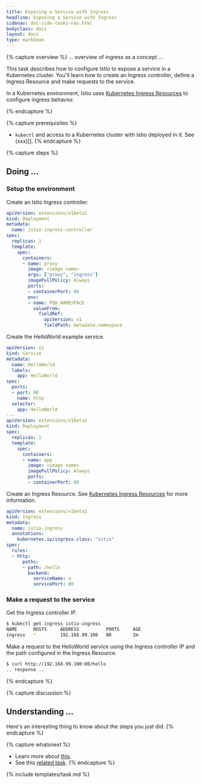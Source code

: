 ```yaml
---
title: Exposing a Service with Ingress
headline: Exposing a Service with Ingress
sidenav: doc-side-tasks-nav.html
bodyclass: docs
layout: docs
type: markdown
---
```

{% capture overview %}
... overview of ingress as a concept ...

This task describes how to configure Istio to expose a service in a Kubernetes cluster. You'll learn how to create an Ingress controller, define a Ingress Resource and make requests to the service.

In a Kubernetes environment, Istio uses [Kubernetes Ingress Resources](https://kubernetes.io/docs/concepts/services-networking/ingress/) to configure ingress behavior.   

{% endcapture %}

{% capture prerequisites %}
* `kubectl` and access to a Kubernetes cluster with Istio deployed in it. See (xxx)[].
{% endcapture %}

{% capture steps %}
## Doing ...

### Setup the environment
Create an Istio Ingress controller.
```yaml
apiVersion: extensions/v1beta1
kind: Deployment
metadata:
  name: istio-ingress-controller
spec:
  replicas: 1
  template:
    spec:
      containers:
      - name: proxy
        image: <image name>
        args: ["proxy", "ingress"]
        imagePullPolicy: Always
        ports:
        - containerPort: 80
        env:
        - name: POD_NAMESPACE
          valueFrom:
            fieldRef:
              apiVersion: v1
              fieldPath: metadata.namespace
```

Create the HelloWorld example service.

```yaml
apiVersion: v1
kind: Service
metadata:
  name: HelloWorld
  labels:
    app: HelloWorld
spec:
  ports:
  - port: 80
    name: http
  selector:
    app: HelloWorld
---
apiVersion: extensions/v1beta1
kind: Deployment
spec:
  replicas: 1
  template:
    spec:
      containers:
      - name: app
        image: <image name>
        imagePullPolicy: Always
        ports:
        - containerPort: 80
```

Create an Ingress Resource. See [Kubernetes Ingress Resources](https://kubernetes.io/docs/concepts/services-networking/ingress/) for more information.

```yaml
apiVersion: extensions/v1beta1
kind: Ingress
metadata:
  name: istio-ingress
  annotations:
    kubernetes.io/ingress.class: "istio"
spec:
  rules:
  - http:
      paths:
      - path: /hello
        backend:
          serviceName: a
          servicePort: 80
```

### Make a request to the service

Get the Ingress controller IP.

```bash
$ kubectl get ingress istio-ingress
NAME      HOSTS     ADDRESS          PORTS     AGE
ingress   *         192.168.99.100   80        2m
```

Make a request to the HelloWorld service using the Ingress controller IP and the path configured in the Ingress Resource.

```bash
$ curl http://192.168.99.100:80/hello
.. response ..
```
{% endcapture %}

{% capture discussion %}
## Understanding ...

Here's an interesting thing to know about the steps you just did.
{% endcapture %}

{% capture whatsnext %}
* Learn more about [this](...).
* See this [related task](...).
{% endcapture %}

{% include templates/task.md %}
